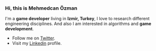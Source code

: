### Hi, this is Mehmedcan Özman

I'm a **game developer** living in **Izmir, Turkey**, I love to research different engineering disciplines. And also I am interested in algorithms and **game development**. 

- Follow me on [Twitter](https://twitter.com/MehmedcanOzman).
- Visit my [Linkedin](https://www.linkedin.com/in/mehmedcan/) profile.
